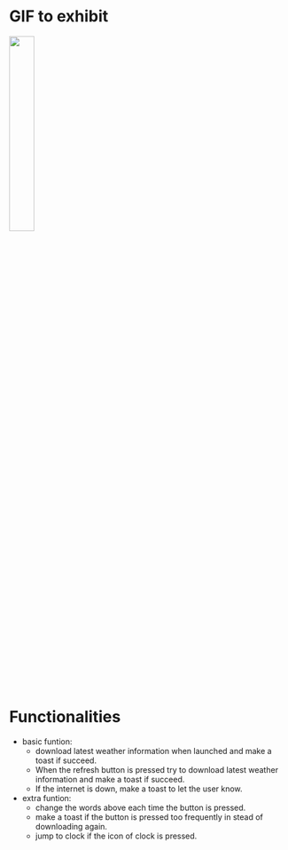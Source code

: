 # GIF to exhibit
<img src="Exhibition.gif" width = 30% height = 30% />

# Functionalities
 - basic funtion: 
   - download latest weather information when launched and make a toast if succeed.
   - When the refresh button is pressed try to download latest weather information and make a toast if succeed.
   - If the internet is down, make a toast to let the user know.
 - extra funtion:
   - change the words above each time the button is pressed.
   - make a toast if the button is pressed too frequently in stead of downloading again.
   - jump to clock if the icon of clock is pressed.
